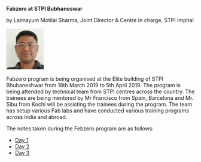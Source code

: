 **Fabzero at STPI Bubhaneswar** 

by Laimayum Motilal Sharma, Joint Director & Centre In charge, STPI Imphal


![Laimayum Motilal Sharma](passport.jpg)



Fabzero program is being organised at the Elite building of STPI Bhubaneshwar from 18th March 2019 to 5th April 2019.
The program is being attended by technical team from STPI centres across the country. 
The trainees are being mentored by Mr Francisco from Spain, Barcelona and Mr. Sibu from Kochi will be assisting the trainees during the program. The team has setup various Fab labs and have conducted various training programs across India and abroad.

The notes taken during the Febzero program are as follows:

- [Day 1](day1.md)
- [Day 2](day2.md)
- [Day 3](day3.md)




